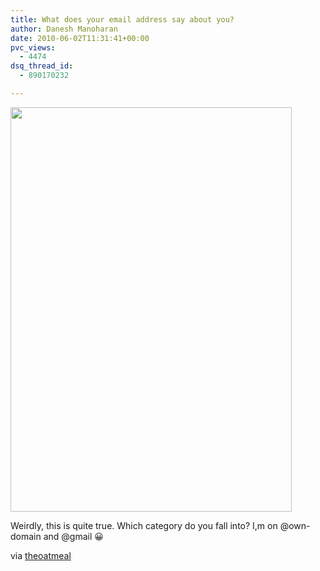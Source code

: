 ```yaml
---
title: What does your email address say about you?
author: Danesh Manoharan
date: 2010-06-02T11:31:41+00:00
pvc_views:
  - 4474
dsq_thread_id:
  - 890170232

---
```

<img loading="lazy" class="alignnone size-medium wp-image-2162" title="what does your email say about you" src="/wp-content/uploads/2010/06/theoatmeal.com-2010-6-1-22-14-450x647.png" alt="" width="450" height="647" srcset="/wp-content/uploads/2010/06/theoatmeal.com-2010-6-1-22-14-450x647.png 450w, /wp-content/uploads/2010/06/theoatmeal.com-2010-6-1-22-14.png 698w" sizes="(max-width: 450px) 100vw, 450px" />

Weirdly, this is quite true. Which category do you fall into? I,m on @own-domain and @gmail 😀

via [theoatmeal][1]

 [1]: http://theoatmeal.com/comics/email_address
